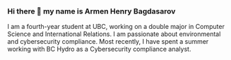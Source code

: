 ### Hi there 👋 my name is Armen Henry Bagdasarov

I am a fourth-year student at UBC, working on a double major in Computer Science and International Relations. I am passionate about environmental and cybersecurity compliance. Most recently, I have spent a summer working with BC Hydro as a Cybersecurity compliance analyst.
<!--
**ArmenHB/ArmenHB** is a ✨ _special_ ✨ repository because its `README.md` (this file) appears on your GitHub profile.

Here are some ideas to get you started:

- 🔭 I’m currently working on ...
- 🌱 I’m currently learning ...
- 👯 I’m looking to collaborate on ...
- 🤔 I’m looking for help with ...
- 💬 Ask me about ...
- 📫 How to reach me: ...
- 😄 Pronouns: ...
- ⚡ Fun fact: ...
-->
